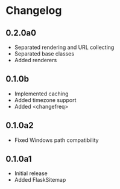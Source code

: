 # Changelog

## 0.2.0a0
- Separated rendering and URL collecting
- Separated base classes
- Added renderers

## 0.1.0b
- Implemented caching
- Added timezone support
- Added \<changefreq\>

## 0.1.0a2
- Fixed Windows path compatibility

## 0.1.0a1
- Initial release
- Added FlaskSitemap
